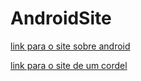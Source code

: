 # AndroidSite
<a href="https://kduferreira.github.io/AndroidSite/teste/index.html">link para o site sobre android</a>

<a href="https://kduferreira.github.io/AndroidSite/projeto-cordel/index.html">link para o site de um cordel</a>
